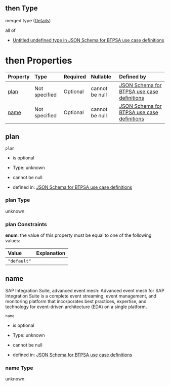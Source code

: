 ## then Type

merged type ([Details](btpsa-usecase-properties-services-items-allof-2-then-allof-24-then.md))

all of

*   [Untitled undefined type in JSON Schema for BTPSA use case definitions](btpsa-usecase-properties-services-items-allof-2-then-allof-24-then-allof-0.md "check type definition")

# then Properties

| Property      | Type          | Required | Nullable       | Defined by                                                                                                                                                                                                            |
| :------------ | :------------ | :------- | :------------- | :-------------------------------------------------------------------------------------------------------------------------------------------------------------------------------------------------------------------- |
| [plan](#plan) | Not specified | Optional | cannot be null | [JSON Schema for BTPSA use case definitions](btpsa-usecase-properties-services-items-allof-2-then-allof-24-then-properties-plan.md "undefined#/properties/services/items/allOf/2/then/allOf/24/then/properties/plan") |
| [name](#name) | Not specified | Optional | cannot be null | [JSON Schema for BTPSA use case definitions](btpsa-usecase-properties-services-items-allof-2-then-allof-24-then-properties-name.md "undefined#/properties/services/items/allOf/2/then/allOf/24/then/properties/name") |

## plan



`plan`

*   is optional

*   Type: unknown

*   cannot be null

*   defined in: [JSON Schema for BTPSA use case definitions](btpsa-usecase-properties-services-items-allof-2-then-allof-24-then-properties-plan.md "undefined#/properties/services/items/allOf/2/then/allOf/24/then/properties/plan")

### plan Type

unknown

### plan Constraints

**enum**: the value of this property must be equal to one of the following values:

| Value       | Explanation |
| :---------- | :---------- |
| `"default"` |             |

## name

SAP Integration Suite, advanced event mesh: Advanced event mesh for SAP Integration Suite is a complete event streaming, event management, and monitoring platform that incorporates best practices, expertise, and technology for event-driven architecture (EDA) on a single platform.

`name`

*   is optional

*   Type: unknown

*   cannot be null

*   defined in: [JSON Schema for BTPSA use case definitions](btpsa-usecase-properties-services-items-allof-2-then-allof-24-then-properties-name.md "undefined#/properties/services/items/allOf/2/then/allOf/24/then/properties/name")

### name Type

unknown
